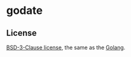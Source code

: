 # godate

## License
[BSD-3-Clause license](./LICENSE), the same as the [Golang](https://github.com/golang/go). 
